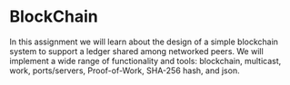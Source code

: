 # BlockChain

In this assignment we will learn about the design of a simple blockchain system to support a ledger shared among networked peers. We will implement a wide range of functionality and tools: blockchain, multicast, work, ports/servers, Proof-of-Work, SHA-256 hash, and json.
